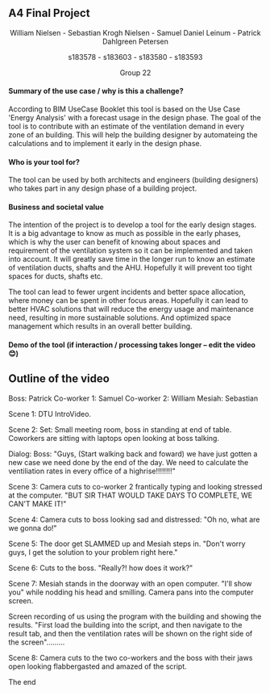 ## A4 Final Project
<p align="center">
William Nielsen - Sebastian Krogh Nielsen - Samuel Daniel Leinum - Patrick Dahlgreen Petersen
</p>
<p align="center">
s183578 - s183603 - s183580 - s183593
</p>
<p align="center">
Group 22
</p>

#### Summary of the use case / why is this a challenge?
According to BIM UseCase Booklet this tool is based on the Use Case 'Energy Analysis' with a forecast usage in the design phase. 
The goal of the tool is to contribute with an estimate of the ventilation demand in every zone of an building. This will help the building designer by automateing the calculations and to implement it early in the design phase.



#### Who is your tool for?
The tool can be used by both architects and engineers (building designers) who takes part in any design phase of a building project.


#### Business and societal value
The intention of the project is to develop a tool for the early design stages. It is a big advantage to know as much as possible in the early phases, which is why the user can benefit of knowing about spaces and requirement of the ventilation system so it can be implemented and taken into account. It will greatly save time in the longer run to know an estimate of ventilation ducts, shafts and the AHU. Hopefully it will prevent too tight spaces for ducts, shafts etc.

The tool can lead to fewer urgent incidents and better space allocation, where money can be spent in other focus areas. Hopefully it can lead to better HVAC solutions that will reduce the energy usage and maintenance need, resulting in more sustainable solutions. And optimized space management which results in an overall better building.


#### Demo of the tool (if interaction / processing takes longer – edit the video 😊)




## Outline of the video

Boss: Patrick 
Co-worker 1: Samuel
Co-worker 2: William
Mesiah: Sebastian

Scene 1: 
  DTU IntroVideo.

Scene 2:
  Set: Small meeting room, boss in standing at end of table. Coworkers are sitting with laptops open looking at boss talking.
  
  Dialog: Boss: "Guys, (Start walking back and foward) we have just gotten a new case we need done by the end of the day. We need to calculate the ventiliation rates      in every office of a highrise!!!!!!!!"

Scene 3:
  Camera cuts to co-worker 2 frantically typing and looking stressed at the computer. "BUT SIR THAT WOULD TAKE DAYS TO COMPLETE, WE CAN'T MAKE IT!"
  
Scene 4:
  Camera cuts to boss looking sad and distressed: "Oh no, what are we gonna do!"
  
Scene 5:
  The door get SLAMMED up and Mesiah steps in. "Don't worry guys, I get the solution to your problem right here."
  
Scene 6:
  Cuts to the boss. "Really?! how does it work?"
  
Scene 7:
  Mesiah stands in the doorway with an open computer. "I'll show you" while nodding his head and smilling. Camera pans into the computer screen.
  

Screen recording of us using the program with the building and showing the results.
  "First load the building into the script, and then navigate to the result tab, and then the ventilation rates will be shown on the right side of the screen".........
  
  
Scene 8: Camera cuts to the two co-workers and the boss with their jaws open looking flabbergasted and amazed of the script.

The end
  


